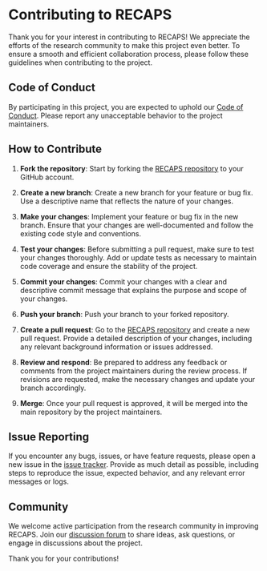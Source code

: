 # Contributing to RECAPS

Thank you for your interest in contributing to RECAPS! We appreciate the efforts of the research community to make this project even better. To ensure a smooth and efficient collaboration process, please follow these guidelines when contributing to the project.

## Code of Conduct

By participating in this project, you are expected to uphold our [Code of Conduct](CODE_OF_CONDUCT.md). Please report any unacceptable behavior to the project maintainers.

## How to Contribute

1. **Fork the repository**: Start by forking the [RECAPS repository](https://github.com/ReLink-Inc/RECAPS) to your GitHub account.

2. **Create a new branch**: Create a new branch for your feature or bug fix. Use a descriptive name that reflects the nature of your changes.

3. **Make your changes**: Implement your feature or bug fix in the new branch. Ensure that your changes are well-documented and follow the existing code style and conventions.

4. **Test your changes**: Before submitting a pull request, make sure to test your changes thoroughly. Add or update tests as necessary to maintain code coverage and ensure the stability of the project.

5. **Commit your changes**: Commit your changes with a clear and descriptive commit message that explains the purpose and scope of your changes.

6. **Push your branch**: Push your branch to your forked repository.

7. **Create a pull request**: Go to the [RECAPS repository](https://github.com/ReLink-Inc/RECAPS) and create a new pull request. Provide a detailed description of your changes, including any relevant background information or issues addressed.

8. **Review and respond**: Be prepared to address any feedback or comments from the project maintainers during the review process. If revisions are requested, make the necessary changes and update your branch accordingly.

9. **Merge**: Once your pull request is approved, it will be merged into the main repository by the project maintainers.

## Issue Reporting

If you encounter any bugs, issues, or have feature requests, please open a new issue in the [issue tracker](https://github.com/ReLink-Inc/RECAPS/issues). Provide as much detail as possible, including steps to reproduce the issue, expected behavior, and any relevant error messages or logs.

## Community

We welcome active participation from the research community in improving RECAPS. Join our [discussion forum](https://github.com/ReLink-Inc/RECAPS/discussions) to share ideas, ask questions, or engage in discussions about the project.

Thank you for your contributions!
